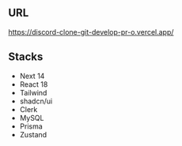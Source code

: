 ## URL
https://discord-clone-git-develop-pr-o.vercel.app/

## Stacks

- Next 14
- React 18
- Tailwind
- shadcn/ui
- Clerk
- MySQL
- Prisma
- Zustand
